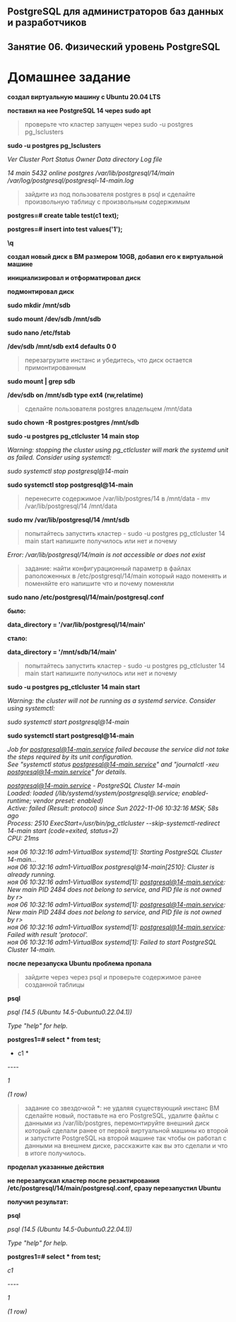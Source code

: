 ## PostgreSQL для администраторов баз данных и разработчиков ##  
## Занятие 06. Физический уровень PostgreSQL ##  
# Домашнее задание #  


**создал виртуальную машину c Ubuntu 20.04 LTS**

**поставил на нее PostgreSQL 14 через sudo apt**

>проверьте что кластер запущен через sudo -u postgres pg_lsclusters

**sudo -u postgres pg_lsclusters**

*Ver Cluster Port Status Owner    Data directory              Log file*

*14  main    5432 online postgres /var/lib/postgresql/14/main /var/log/postgresql/postgresql-14-main.log*

>зайдите из под пользователя postgres в psql и сделайте произвольную таблицу с произвольным содержимым

**postgres=# create table test(c1 text);**

**postgres=# insert into test values('1');**

**\q**

**создал новый диск в ВМ размером 10GB, добавил его к виртуальной машине**

**инициализировал и отформатировал диск**

**подмонтировал диск**

**sudo mkdir /mnt/sdb** 

**sudo mount /dev/sdb /mnt/sdb** 

**sudo nano /etc/fstab**

**/dev/sdb    /mnt/sdb     ext4      defaults        0             0** 

>перезагрузите инстанс и убедитесь, что диск остается примонтированным

**sudo mount | grep sdb**

**/dev/sdb on /mnt/sdb type ext4 (rw,relatime)**

>сделайте пользователя postgres владельцем /mnt/data

**sudo chown -R postgres:postgres /mnt/sdb**

**sudo -u postgres pg_ctlcluster 14 main stop**

*Warning: stopping the cluster using pg_ctlcluster will mark the systemd unit as failed. Consider using systemctl:*

*sudo systemctl stop postgresql@14-main*

**sudo systemctl stop postgresql@14-main**

>перенесите содержимое /var/lib/postgres/14 в /mnt/data - mv /var/lib/postgresql/14 /mnt/data

**sudo mv /var/lib/postgresql/14 /mnt/sdb**

>попытайтесь запустить кластер - sudo -u postgres pg_ctlcluster 14 main start
>напишите получилось или нет и почему

*Error: /var/lib/postgresql/14/main is not accessible or does not exist*

>задание: найти конфигурационный параметр в файлах раположенных в /etc/postgresql/14/main который надо поменять и поменяйте его
>напишите что и почему поменяли

**sudo nano /etc/postgresql/14/main/postgresql.conf**

**было:**

**data_directory = '/var/lib/postgresql/14/main'**

**стало:**

**data_directory = '/mnt/sdb/14/main'**

>попытайтесь запустить кластер - sudo -u postgres pg_ctlcluster 14 main start
>напишите получилось или нет и почему

**sudo -u postgres pg_ctlcluster 14 main start**

*Warning: the cluster will not be running as a systemd service. Consider using systemctl:*

*sudo systemctl start postgresql@14-main*

**sudo systemctl start postgresql@14-main**

*Job for postgresql@14-main.service failed because the service did not take the steps required by its unit configuration.*  
*See "systemctl status postgresql@14-main.service" and "journalctl -xeu postgresql@14-main.service" for details.*  

*postgresql@14-main.service - PostgreSQL Cluster 14-main*  
*Loaded: loaded (/lib/systemd/system/postgresql@.service; enabled-runtime; vendor preset: enabled)*  
*Active: failed (Result: protocol) since Sun 2022-11-06 10:32:16 MSK; 58s ago*  
*Process: 2510 ExecStart=/usr/bin/pg_ctlcluster --skip-systemctl-redirect 14-main start (code=exited, status=2)*  
*CPU: 21ms*

*ноя 06 10:32:16 adm1-VirtualBox systemd[1]: Starting PostgreSQL Cluster 14-main...*  
*ноя 06 10:32:16 adm1-VirtualBox postgresql@14-main[2510]: Cluster is already running.*  
*ноя 06 10:32:16 adm1-VirtualBox systemd[1]: postgresql@14-main.service: New main PID 2484 does not belong to service, and PID file is not owned by r>*  
*ноя 06 10:32:16 adm1-VirtualBox systemd[1]: postgresql@14-main.service: New main PID 2484 does not belong to service, and PID file is not owned by r>*  
*ноя 06 10:32:16 adm1-VirtualBox systemd[1]: postgresql@14-main.service: Failed with result 'protocol'.*  
*ноя 06 10:32:16 adm1-VirtualBox systemd[1]: Failed to start PostgreSQL Cluster 14-main.*  

**после перезапуска Ubuntu проблема пропала**


>зайдите через через psql и проверьте содержимое ранее созданной таблицы

**psql**

*psql (14.5 (Ubuntu 14.5-0ubuntu0.22.04.1))*

*Type "help" for help.*

**postgres1=# select * from test;**

* c1 *

*----*

*1*

*(1 row)*

>задание со звездочкой *: 
>не удаляя существующий инстанс ВМ сделайте новый, 
>поставьте на его PostgreSQL, 
>удалите файлы с данными из /var/lib/postgres, 
>перемонтируйте внешний диск который сделали ранее от первой виртуальной машины ко второй 
>и запустите PostgreSQL на второй машине так чтобы он работал 
>с данными на внешнем диске, расскажите как вы это сделали и что в итоге получилось.

**проделал указанные действия**

**не перезапускал кластер после резактирования /etc/postgresql/14/main/postgresql.conf, сразу перезапустил Ubuntu**

**получил результат:**

**psql**

*psql (14.5 (Ubuntu 14.5-0ubuntu0.22.04.1))*

*Type "help" for help.*

**postgres1=# select * from test;**

*c1*

*----*

*1*

*(1 row)*

